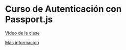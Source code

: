 # Curso de Autenticación con Passport.js

[Video de la clase ](https://youtu.be/kVpZMBRcxwA)

[Más información](https://platzi.com/cursos/passport/)
